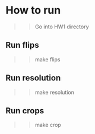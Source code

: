 # How to run
>> Go into HW1 directory

## Run flips
>> make flips

## Run resolution
>> make resolution

## Run crops
>> make crop